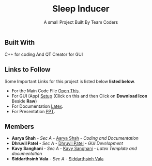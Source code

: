 <br/>
<p align="center">
  <h1 align="center">Sleep Inducer</h1>

  <p align="center">
    A small Project Built By Team Coders
    <br/>
    <br/>
  </p>
</p>

## Built With

C++ for coding And QT Creator for GUI

## Links to Follow

Some Important Links for this project is listed below **listed below**.
* For the Main Code FIle [Open This](https://github.com/aaryashah1010/Capstone-Sleepinducer/blob/master/teamcoders.cpp).
* For GUI (App) [Setup](https://github.com/aaryashah1010/Capstone-Sleepinducer/blob/master/SleepIducer_Setup.exe) (Click on this and then Click on **Download Icon** Beside **Raw**)
* For Documentation [Latex](https://github.com/aaryashah1010/Capstone-Sleepinducer/blob/master/Capstone%20Project.zip).
* For Presentation [PPT](https://github.com/aaryashah1010/Capstone-Sleepinducer/blob/master/Capstone%20Project.pptx).



## Members

* **Aarya Shah** - *Sec A* - [Aarya Shah](https://github.com/aaryashah1010/) - *Coding and Documentation*
* **Dhruvil Patel** - *Sec A* - [Dhruvil Patel](https://github.com/Dhruvil05Patel/) - *GUI Development*
* **Kavy Sanghani** - *Sec A* - [Kavy Sanghani](https://github.com/KavySanghani/) - *Latex  Template and documentation*
* **Siddarthsinh Vala** - *Sec A* - [Siddarthsinh Vala](https://github.com/siddharthvala)
